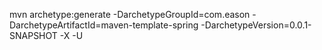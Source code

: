 mvn archetype:generate -DarchetypeGroupId=com.eason -DarchetypeArtifactId=maven-template-spring -DarchetypeVersion=0.0.1-SNAPSHOT -X -U  
 
